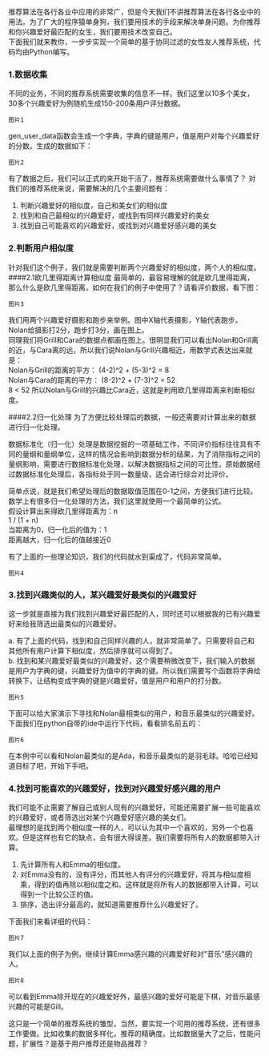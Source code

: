 推荐算法在各行各业中应用的非常广，但是今天我们不讲推荐算法在各行各业中的用法。为了广大的程序猿单身狗，我们要用技术的手段来解决单身问题。为你推荐和你兴趣爱好最匹配的女生，我们要用技术改变自己。  
下面我们就来教你，一步步实现一个简单的基于协同过滤的女性友人推荐系统，代码均由Python编写。
### 1.数据收集
不同的业务，不同的推荐系统需要收集的信息不一样。我们这里以10多个美女，30多个兴趣爱好为例随机生成150-200条用户评分数据。

	图片1

gen_user_data函数会生成一个字典，字典的键是用户，值是用户对每个兴趣爱好的分数。生成的数据如下：

	图片2
	
有了数据之后，我们可以正式的来开始干活了，推荐系统需要做什么事情了？
对我们的推荐系统来说，需要解决的几个主要问题有：  

1. 判断兴趣爱好的相似度，自己和美女们的相似度  
2. 找到和自己最相似的兴趣爱好，或找到有同样兴趣爱好的美女  
3. 找到自己可能喜欢的兴趣爱好，或找到对兴趣爱好感兴趣的美女  

### 2.判断用户相似度
针对我们这个例子，我们就是需要判断两个兴趣爱好的相似度，两个人的相似度。
####2.1欧几里得距离计算相似度
最简单的，最容易理解的就是欧几里得距离，那么什么是欧几里得距离，如何在我们的例子中使用了？请看评价数据，看下图：  

	图片3
	
我们用两个兴趣爱好摄影和跑步来举例。图中X轴代表摄影，Y轴代表跑步。Nolan给摄影打2分，跑步打3分，画在图上。  
同理我们将Grill和Cara的数据点都画在图上。很明显我们可以看出Nolan和Grill离的近，与Cara离的远，所以我们说Nolan与Grill兴趣相近，用数学式表达出来就是：   
Nolan与Grill的距离的平方： (4-2)^2 + (5-3)^2 = 8  
Nolan与Cara的距离的平方： (8-2)^2 + (7-3)^2 = 52  
8 < 52 所以Nolan与Grill的兴趣比Cara近，这就是利用欧几里得距离来判断相似度。


####2.2归一化处理
为了方便比较处理后的数据，一般还需要对计算出来的数据进行归一化处理。  

数据标准化（归一化）处理是数据挖掘的一项基础工作，不同评价指标往往具有不同的量纲和量纲单位，这样的情况会影响到数据分析的结果，为了消除指标之间的量纲影响，需要进行数据标准化处理，以解决数据指标之间的可比性。原始数据经过数据标准化处理后，各指标处于同一数量级，适合进行综合对比评价。  

简单点说，就是我们希望处理后的数据取值范围在0-1之间，方便我们进行比较。
数学上有很多归一化处理的方法，我们这里就使用一个最简单的公式。  
假设计算出来得欧几里得距离为：n  
1 / (1 + n)  
当距离为0，归一化后的值为：1  
距离越大，归一化后的值越接近0  

有了上面的一些理论知识，我们的代码就水到渠成了，代码非常简单。

	图片4
	
### 3.找到兴趣类似的人，某兴趣爱好最类似的兴趣爱好
这一步就是直接为我们找到兴趣爱好最匹配的人，同时还可以根据我的已有兴趣爱好来给我筛选出最类似的兴趣爱好。 

a. 有了上面的代码，找到和自己同样兴趣的人，就非常简单了。只需要将自己和其他所有用户计算下相似度，然后排序就可以得到了。  
b. 找到和某兴趣爱好最类似的兴趣爱好，这个需要稍微改变下，我们输入的数据是用户为字典的键，兴趣爱好为值中的字典的键。所以我们需要写个函数将字典给转换下，让结构变成字典的键是兴趣爱好，值是用户和用户的打分数。

	图片5
	
下面可以给大家演示下寻找和Nolan最相类似的用户，和音乐最类似的兴趣爱好。下面我们在python自带的ide中运行下代码，看看排名前五的：

	图片6
	
在本例中可以看和Nolan最类似的是Ada，和音乐最类似的是羽毛球。哈哈已经知道目标了吧，开始下手吧。

### 4.找到可能喜欢的兴趣爱好，找到对兴趣爱好感兴趣的用户
我们可能不止需要了解自己或别人现有的兴趣爱好，可能还需要扩展一些可能喜欢的兴趣爱好，或者筛选出对某个兴趣爱好感兴趣的美女们。  
最理想的是找到两个相似度一样的人，可以认为其中一个喜欢的，另外一个也喜欢。但是这样也有它的缺点，会有很大得误差。我们需要将所有人的数据都带入计算。

1. 先计算所有人和Emma的相似度。
2. 对Emma没有的，没有评分，而其他人有评分的兴趣爱好，将其与相似度相乘，得到的值再除以相似度之和。这样就是将所有人的数据都带入计算，可以得到一个比较公正的值。
3. 排序，选出评分最高的，就知道需要推荐什么兴趣爱好了。

下面我们来看详细的代码：

	图片7
	
我们以上面的例子为例，继续计算Emma感兴趣的兴趣爱好和对"音乐"感兴趣的人。

	图片8
	
可以看到Emma除开现在的兴趣爱好外，最感兴趣的爱好可能是下棋，对音乐最感兴趣的可能是Gill。  

这只是一个简单的推荐系统的雏型，当然，要实现一个可用的推荐系统，还有很多工作要做。比如收集的数据多样化，推荐的精确度。比如数据量大了之后，性能问题，扩展性？是基于用户推荐还是物品推荐？



	
		
